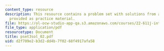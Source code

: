 ```yaml
---
content_type: resource
description: This resource contains a problem set with solutions from a previous semester,
  provided as practice material.
file: https://ol-ocw-studio-app-qa.s3.amazonaws.com/courses/22-611j-introduction-to-plasma-physics-i-fall-2006/d2f709e2b3d2dd4b7f0268f4917afa58_pset3sol_02.pdf
file_type: application/pdf
resourcetype: Document
title: pset3sol_02.pdf
uid: d2f709e2-b3d2-dd4b-7f02-68f4917afa58
---
```

